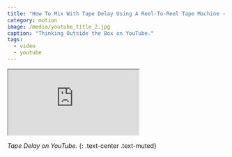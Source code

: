 ```yaml
---
title: "How To Mix With Tape Delay Using A Reel-To-Reel Tape Machine - YouTube"
category: motion
image: /media/youtube_title_2.jpg
caption: "Thinking Outside the Box on YouTube."
tags:
  - video
  - youtube
---
```


<div class="embed-responsive embed-responsive-16by9">
	<iframe class="embed-responsive-item" src="https://www.youtube.com/embed/tjsb9WWrBSM"></iframe>
</div>

_Tape Delay on YouTube._
{: .text-center .text-muted}
